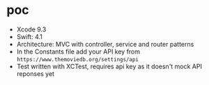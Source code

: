 # poc


- Xcode 9.3
- Swift: 4.1
- Architecture: MVC with controller, service and router patterns
- In the Constants file add your API key from `https://www.themoviedb.org/settings/api`
- Test written with XCTest, requires api key as it doesn't mock API reponses yet

